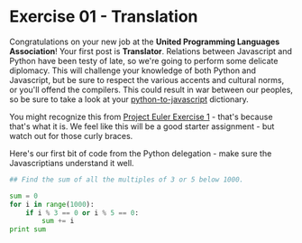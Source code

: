 Exercise 01 - Translation
=========================

Congratulations on your new job at the __United Programming Languages Association__! Your first post is __Translator__. Relations between Javascript and Python have been testy of late, so we're going to perform some delicate diplomacy. This will challenge your knowledge of both Python and Javascript, but be sure to respect the various accents and cultural norms, or you'll offend the compilers. This could result in war between our peoples, so be sure to take a look at your [python-to-javascript](https://github.com/hackbrightacademy/Javascript1) dictionary. 



You might recognize this from [Project Euler Exercise 1](http://projecteuler.net/problem=1) - that's because that's what it is. We feel like this will be a good starter assignment - but watch out for those curly braces.

Here's our first bit of code from the Python delegation - make sure the Javascriptians understand it well.

```python
## Find the sum of all the multiples of 3 or 5 below 1000.

sum = 0
for i in range(1000):
    if i % 3 == 0 or i % 5 == 0:
        sum += i
print sum

```
